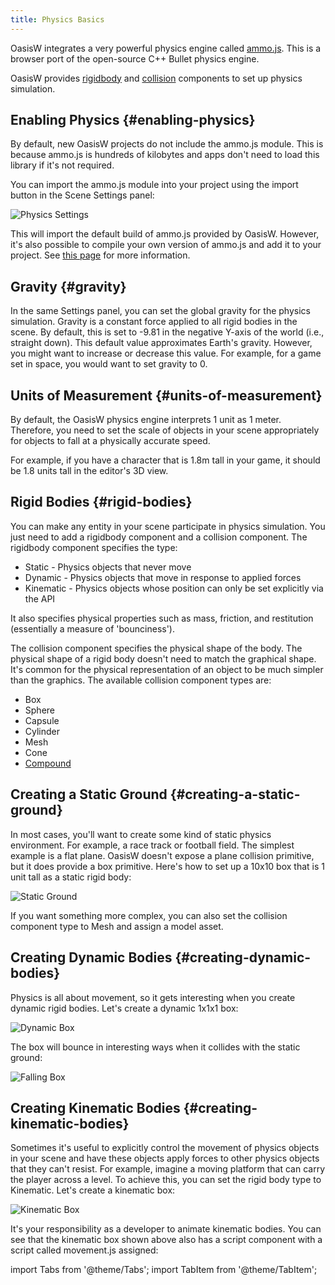 ```yaml
---
title: Physics Basics
---
```


OasisW integrates a very powerful physics engine called [ammo.js][1]. This is a browser port of the open-source C++ Bullet physics engine.

OasisW provides [rigidbody][2] and [collision][3] components to set up physics simulation.

## Enabling Physics {#enabling-physics}

By default, new OasisW projects do not include the ammo.js module. This is because ammo.js is hundreds of kilobytes and apps don't need to load this library if it's not required.

You can import the ammo.js module into your project using the import button in the Scene Settings panel:

![Physics Settings](/img/user-manual/physics/physics-settings.png)

This will import the default build of ammo.js provided by OasisW. However, it's also possible to compile your own version of ammo.js and add it to your project. See [this page][11] for more information.

<!-- For details on migrating legacy projects to the latest ammo.js, see [this page][10]. -->

## Gravity {#gravity}

In the same Settings panel, you can set the global gravity for the physics simulation. Gravity is a constant force applied to all rigid bodies in the scene. By default, this is set to -9.81 in the negative Y-axis of the world (i.e., straight down). This default value approximates Earth's gravity. However, you might want to increase or decrease this value. For example, for a game set in space, you would want to set gravity to 0.

## Units of Measurement {#units-of-measurement}

By default, the OasisW physics engine interprets 1 unit as 1 meter. Therefore, you need to set the scale of objects in your scene appropriately for objects to fall at a physically accurate speed.

For example, if you have a character that is 1.8m tall in your game, it should be 1.8 units tall in the editor's 3D view.

## Rigid Bodies {#rigid-bodies}

You can make any entity in your scene participate in physics simulation. You just need to add a rigidbody component and a collision component. The rigidbody component specifies the type:

- Static - Physics objects that never move
- Dynamic - Physics objects that move in response to applied forces
- Kinematic - Physics objects whose position can only be set explicitly via the API

It also specifies physical properties such as mass, friction, and restitution (essentially a measure of 'bounciness').

The collision component specifies the physical shape of the body. The physical shape of a rigid body doesn't need to match the graphical shape. It's common for the physical representation of an object to be much simpler than the graphics. The available collision component types are:

- Box
- Sphere
- Capsule
- Cylinder
- Mesh
- Cone
- [Compound][12]

## Creating a Static Ground {#creating-a-static-ground}

In most cases, you'll want to create some kind of static physics environment. For example, a race track or football field. The simplest example is a flat plane. OasisW doesn't expose a plane collision primitive, but it does provide a box primitive. Here's how to set up a 10x10 box that is 1 unit tall as a static rigid body:

![Static Ground](/img/user-manual/physics/static-ground.png)

If you want something more complex, you can also set the collision component type to Mesh and assign a model asset.

## Creating Dynamic Bodies {#creating-dynamic-bodies}

Physics is all about movement, so it gets interesting when you create dynamic rigid bodies. Let's create a dynamic 1x1x1 box:

![Dynamic Box](/img/user-manual/physics/dynamic-box.png)

The box will bounce in interesting ways when it collides with the static ground:

![Falling Box](/img/user-manual/physics/falling-box.gif)

## Creating Kinematic Bodies {#creating-kinematic-bodies}

Sometimes it's useful to explicitly control the movement of physics objects in your scene and have these objects apply forces to other physics objects that they can't resist. For example, imagine a moving platform that can carry the player across a level. To achieve this, you can set the rigid body type to Kinematic. Let's create a kinematic box:

![Kinematic Box](/img/user-manual/physics/kinematic-box.png)

It's your responsibility as a developer to animate kinematic bodies. You can see that the kinematic box shown above also has a script component with a script called movement.js assigned:

import Tabs from '@theme/Tabs';
import TabItem from '@theme/TabItem';

<Tabs defaultValue="classic" groupId='script-code'>
<!-- <TabItem  value="esm" label="ESM">

```javascript
import { Script } from 'playcanvas';

export class Movement extends Script {
    static scriptName = "movement";

    initialize() {

    }

    update(dt) {
        this.entity.setPosition(Math.sin(Date.now() / 1000), 0.5, 0);
    }
}
```

</TabItem> -->
<TabItem value="classic" label="Classic">

```javascript
var Movement = pc.createScript('movement');

// initialize code called once per entity
Movement.prototype.initialize = function() {

};

// update code called every frame
Movement.prototype.update = function(dt) {
    this.entity.setPosition(Math.sin(Date.now() / 1000), 0.5, 0);
};
```

</TabItem>
</Tabs>

This script simply animates the box along the world x-axis using a sine function. You move kinematic bodies using the entity's standard transform functions like `setPosition`, `setRotation`, `setEulerAngles`. Now when you run the scene, the dynamic box will fall onto the kinematic box and be carried along with it:

![Kinematic Box](/img/user-manual/physics/kinematic-box.gif)

## Teleporting Dynamic Bodies {#teleporting-dynamic-bodies}

While you can use standard entity transform functions on kinematic bodies, this is not allowed for dynamic bodies. When you create a dynamic rigid body, you hand over responsibility for setting the position and orientation of that entity to the physics engine. This means that if you try to update the entity's position or orientation in a script using the pc.Entity API, the functions will have no effect. Instead, you must call the teleport function of the rigidbody component, which explicitly tells the physics engine that you want to temporarily update the position and/or orientation of the rigid body.

[1]: https://github.com/kripken/ammo.js
[2]: /user-manual/scenes/components/rigidbody/
[3]: /user-manual/scenes/components/collision/
[10]: /user-manual/physics/physics-migration/
[11]: /user-manual/assets/types/wasm/
[12]: /user-manual/physics/compound-shapes/
